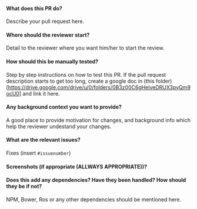 #### What does this PR do?
Describe your pull request here.

#### Where should the reviewer start?
Detail to the reviewer where you want him/her to start the review. 

#### How should this be manually tested?
Step by step instructions on how to test this PR. If the pull request description starts to get too long, create a google doc in (this folder)[https://drive.google.com/drive/u/0/folders/0B3z00C6gHelveDRUX3pyQm9ocU0] and link it here. 

#### Any background context you want to provide?
A good place to provide motivation for changes, and background info which help the reviewer undestand your changes.  

#### What are the relevant issues?
Fixes (insert `#issuenumber`)

#### Screenshots (if appropriate (ALLWAYS APPROPRIATE))?


#### Does this add any dependencies? Have they been handled? How should they be if not?
NPM, Bower, Ros or any other dependencies should be mentioned here.
